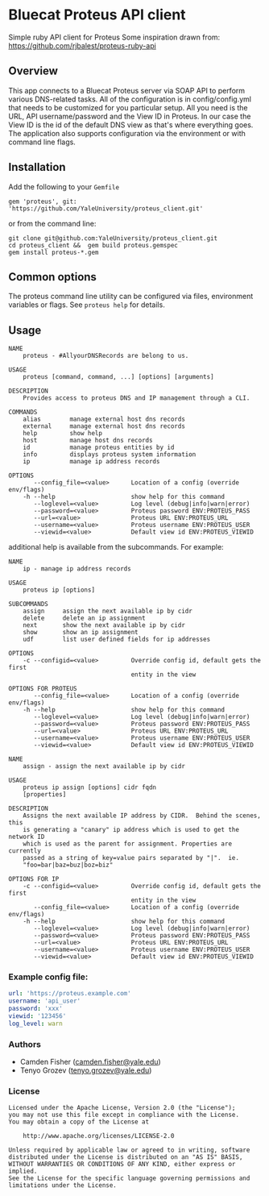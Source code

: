 # Bluecat Proteus API client

  Simple ruby API client for Proteus
  Some inspiration drawn from: https://github.com/rjbalest/proteus-ruby-api

## Overview

  This app connects to a Bluecat Proteus server via SOAP API to perform various DNS-related tasks.
  All of the configuration is in config/config.yml that needs to be customized for you particular 
  setup. All you need is the URL, API username/password and the View ID in Proteus. In our case the
  View ID is the id of the default DNS view as that's where everything goes.  The application also 
  supports configuration via the environment or with command line flags.

## Installation

Add the following to your `Gemfile`

```
gem 'proteus', git: 'https://github.com/YaleUniversity/proteus_client.git'
```

or from the command line:

```
git clone git@github.com:YaleUniversity/proteus_client.git
cd proteus_client &&  gem build proteus.gemspec
gem install proteus-*.gem

```

## Common options

The proteus command line utility can be configured via files, environment variables or flags.  See `proteus help` for details.

## Usage
```
NAME
    proteus - #AllyourDNSRecords are belong to us.

USAGE
    proteus [command, command, ...] [options] [arguments]

DESCRIPTION
    Provides access to proteus DNS and IP management through a CLI.

COMMANDS
    alias        manage external host dns records
    external     manage external host dns records
    help         show help
    host         manage host dns records
    id           manage proteus entities by id
    info         displays proteus system information
    ip           manage ip address records

OPTIONS
       --config_file=<value>      Location of a config (override env/flags)
    -h --help                     show help for this command
       --loglevel=<value>         Log level (debug|info|warn|error)
       --password=<value>         Proteus password ENV:PROTEUS_PASS
       --url=<value>              Proteus URL ENV:PROTEUS_URL
       --username=<value>         Proteus username ENV:PROTEUS_USER
       --viewid=<value>           Default view id ENV:PROTEUS_VIEWID
```

additional help is available from the subcommands.  For example:

```
NAME
    ip - manage ip address records

USAGE
    proteus ip [options]

SUBCOMMANDS
    assign     assign the next available ip by cidr
    delete     delete an ip assignment
    next       show the next available ip by cidr
    show       show an ip assignment
    udf        list user defined fields for ip addresses

OPTIONS
    -c --configid=<value>         Override config id, default gets the first
                                  entity in the view

OPTIONS FOR PROTEUS
       --config_file=<value>      Location of a config (override env/flags)
    -h --help                     show help for this command
       --loglevel=<value>         Log level (debug|info|warn|error)
       --password=<value>         Proteus password ENV:PROTEUS_PASS
       --url=<value>              Proteus URL ENV:PROTEUS_URL
       --username=<value>         Proteus username ENV:PROTEUS_USER
       --viewid=<value>           Default view id ENV:PROTEUS_VIEWID
```

```
NAME
    assign - assign the next available ip by cidr

USAGE
    proteus ip assign [options] cidr fqdn
    [properties]

DESCRIPTION
    Assigns the next available IP address by CIDR.  Behind the scenes, this
    is generating a "canary" ip address which is used to get the network ID
    which is used as the parent for assignment. Properties are currently
    passed as a string of key=value pairs separated by "|".  ie.
    "foo=bar|baz=buz|boz=biz"

OPTIONS FOR IP
    -c --configid=<value>         Override config id, default gets the first
                                  entity in the view
       --config_file=<value>      Location of a config (override env/flags)
    -h --help                     show help for this command
       --loglevel=<value>         Log level (debug|info|warn|error)
       --password=<value>         Proteus password ENV:PROTEUS_PASS
       --url=<value>              Proteus URL ENV:PROTEUS_URL
       --username=<value>         Proteus username ENV:PROTEUS_USER
       --viewid=<value>           Default view id ENV:PROTEUS_VIEWID
```

### Example config file:

```yaml
url: 'https://proteus.example.com'
username: 'api_user'
password: 'xxx'
viewid: '123456'
log_level: warn
```

### Authors
  - Camden Fisher (camden.fisher@yale.edu)
  - Tenyo Grozev (tenyo.grozev@yale.edu)

### License
```
Licensed under the Apache License, Version 2.0 (the "License");
you may not use this file except in compliance with the License.
You may obtain a copy of the License at

    http://www.apache.org/licenses/LICENSE-2.0

Unless required by applicable law or agreed to in writing, software
distributed under the License is distributed on an "AS IS" BASIS,
WITHOUT WARRANTIES OR CONDITIONS OF ANY KIND, either express or implied.
See the License for the specific language governing permissions and
limitations under the License.
```
